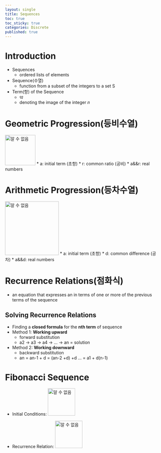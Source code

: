 ```yaml
---
layout: single
title: Sequences
toc: true
toc_sticky: true
categories: Discrete
published: true
---
```


# Introduction
* Sequences
    * ordered lists of elements
* Sequence(수열)
    * function from a subset of the integers to a set S
* Term(항) of the Sequence
    * <img width="14" alt="알 수 없음" src="https://user-images.githubusercontent.com/63464299/193302416-7a1ddd94-4842-4ad2-abae-6dec56a2680e.png">
    * denoting the image of the integer 𝑛

# Geometric Progression(등비수열)
<img width="100" alt="알 수 없음" src="https://user-images.githubusercontent.com/63464299/193302482-b5bf9226-76ac-4720-b100-6183954fb26b.png">
* a: initial term (초항)
* r: common ratio (공비)
* a&&r: real numbers

# Arithmetic Progression(등차수열)
<img width="177" alt="알 수 없음" src="https://user-images.githubusercontent.com/63464299/193302522-34dd0d29-6e47-4e10-9268-7749378b58d9.png">
* a: initial term (초항)
* d: common difference (공차)
* a&&d: real numbers

# Recurrence Relations(점화식)
* an equation that expresses an in terms of one or more of the previous terms of the sequence


## Solving Recurrence Relations
* Finding a **closed formula** for the **nth term** of sequence
* Method 1: **Working upward**
    * forward substitution
    * a2 -> a3 -> a4 -> … -> an = solution
* Method 2: **Working downward**
    * backward substitution
    * an = an-1 + d = (an-2 +d) +d … = a1 + d(n-1)

# Fibonacci Sequence
* Initial Conditions: <img width="90" alt="알 수 없음" src="https://user-images.githubusercontent.com/63464299/193302555-d9e514fe-76ce-4f37-917e-b21bc3a99b9e.png">

*  Recurrence Relation: <img width="90" alt="알 수 없음" src="https://user-images.githubusercontent.com/63464299/193302579-6e145e8b-aef0-487d-8efe-689ebfb96db3.png">
